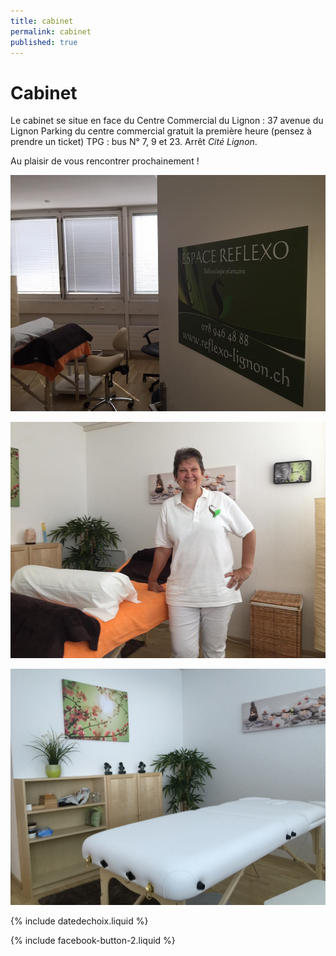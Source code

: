 ```yaml
---
title: cabinet
permalink: cabinet
published: true
---
```


# Cabinet

Le cabinet se situe en face du Centre Commercial du Lignon :
37 avenue du Lignon
Parking du centre commercial gratuit la première heure (pensez à prendre un ticket)
TPG : bus N° 7, 9 et 23. Arrêt *Cité Lignon*.

Au plaisir de vous rencontrer prochainement !

![](./images/photo-cabinet-suzanne-himmelberger-1.jpg)

![](./images/photo-cabinet-suzanne-himmelberger-2.jpg)

![](./images/photo-cabinet-suzanne-himmelberger-3.jpg)

{% include datedechoix.liquid %}

{% include facebook-button-2.liquid %}
